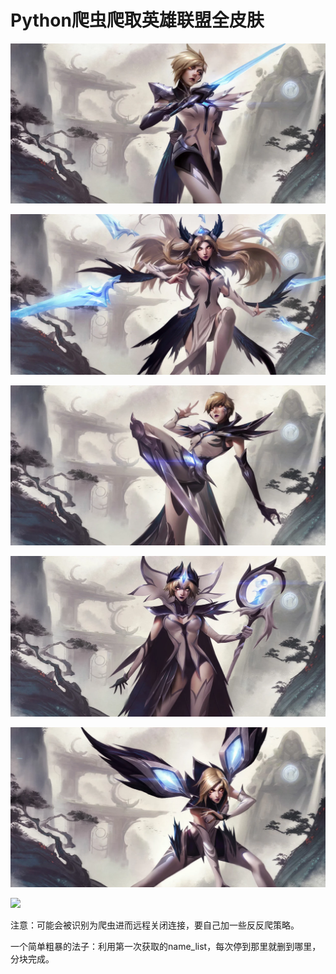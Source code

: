 ﻿# Python爬虫爬取英雄联盟全皮肤

![](iG菲奥娜.jpg)

![](iG艾瑞莉娅.jpg)

![](iG卡密尔.jpg)

![](iG乐芙兰.jpg)

![](iG卡莎.jpg)

![](iG洛.jpg)

注意：可能会被识别为爬虫进而远程关闭连接，要自己加一些反反爬策略。

一个简单粗暴的法子：利用第一次获取的name_list，每次停到那里就删到哪里，分块完成。
